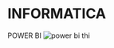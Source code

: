 # INFORMATICA

POWER BI
![power bi thi](https://github.com/ThiagoOLMoraes/INFORMATICA/assets/162645820/98b0dca5-e31d-4106-8be1-02866e1886f1)

